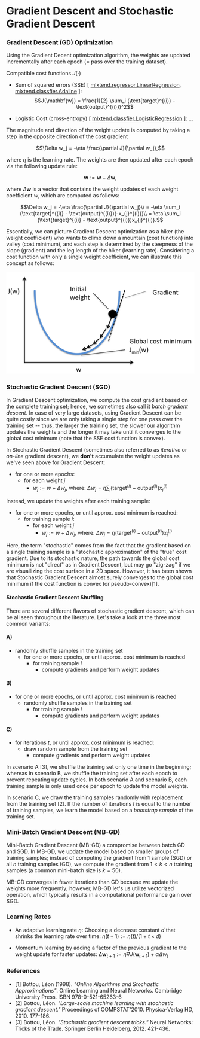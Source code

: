 # Gradient Descent and Stochastic Gradient Descent

### Gradient Descent (GD) Optimization

Using the Gradient Decent optimization algorithm, the weights are updated incrementally after each epoch (= pass over the training dataset).

Compatible cost functions $J(\cdot)$

- Sum of squared errors (SSE) [ [mlxtend.regressor.LinearRegression](./regressor/linear_regression.html), [mlxtend.classfier.Adaline](./classifier/adaline.html) ]:
$$J(\mathbf{w}) = \frac{1}{2} \sum_i (\text{target}^{(i)} - \text{output}^{(i)})^2$$


- Logistic Cost (cross-entropy) [ [mlxtend.classfier.LogisticRegression](./classifier/logisitic_regression.html) ]:
...


The magnitude and direction of the weight update is computed by taking a step in the opposite direction of the cost gradient

$$\Delta w_j = -\eta \frac{\partial J}{\partial w_j},$$

where $\eta$ is the learning rate. The weights are then updated after each epoch via the following update rule:

$$\mathbf{w} := \mathbf{w} + \Delta\mathbf{w},$$

where $\Delta\mathbf{w}$ is a vector that contains the weight updates of each weight coefficient ${w}$, which are computed as follows:

$$\Delta w_j = -\eta \frac{\partial J}{\partial w_j}\\
= -\eta \sum_i (\text{target}^{(i)} - \text{output}^{(i)})(-x_{j}^{(i)})\\
= \eta \sum_i (\text{target}^{(i)} - \text{output}^{(i)})x_{j}^{(i)}.$$

Essentially, we can picture Gradient Descent optimization as a hiker (the weight coefficient) who wants to climb down a mountain (cost function) into valley (cost minimum), and each step is determined by the steepness of the slope (gradient) and the leg length of the hiker (learning rate). Considering a cost function with only a single weight coefficient, we can illustrate this concept as follows:

![](./gradient-optimization_files/ball.png)

### Stochastic Gradient Descent (SGD) 

In Gradient Descent optimization, we compute the cost gradient based on the complete training set; hence, we sometimes also call it *batch gradient descent*. In case of very large datasets, using Gradient Descent can be quite costly since we are only taking a single step for one pass over the training set -- thus, the larger the training set, the slower our algorithm updates the weights and the longer it may take until it converges to the global cost minimum (note that the SSE cost function is convex).


In Stochastic Gradient Descent (sometimes also referred to as *iterative* or *on-line* gradient descent), we **don't** accumulate the weight updates as we've seen above for Gradient Descent:

- for one or more epochs:
    - for each weight $j$
        - $w_j := w + \Delta w_j$,   where:   $\Delta w_j= \eta \sum_i (\text{target}^{(i)} - \text{output}^{(i)})x_{j}^{(i)}$

Instead, we update the weights after each training sample:
    
- for one or more epochs, or until approx. cost minimum is reached:
    - for training sample $i$:
        - for each weight $j$
            - $w_j := w + \Delta w_j$,   where:   $\Delta w_j= \eta (\text{target}^{(i)} - \text{output}^{(i)})x_{j}^{(i)}$

Here, the term "stochastic" comes from the fact that the gradient based on a single training sample is a "stochastic approximation" of the "true" cost gradient. Due to its stochastic nature, the path towards the global cost minimum is not "direct" as in Gradient Descent, but may go "zig-zag" if we are visuallizing the cost surface in a 2D space. However, it has been shown that Stochastic Gradient Descent almost surely converges to the global cost minimum if the cost function is convex (or pseudo-convex)[1].

#### Stochastic Gradient Descent Shuffling

There are several different flavors of stochastic gradient descent, which can be all seen throughout the literature. Let's take a look at the three most common variants:

#### A)

- randomly shuffle samples in the training set
    - for one or more epochs, or until approx. cost minimum is reached
        - for training sample *i*
            - compute gradients and perform weight updates
            
#### B)

- for one or more epochs, or until approx. cost minimum is reached
    - randomly shuffle samples in the training set
        - for training sample *i*
            - compute gradients and perform weight updates
            
#### C)

- for iterations *t*, or until approx. cost minimum is reached:
    - draw random sample from the training set
        - compute gradients and perform weight updates

In scenario A [3], we shuffle the training set only one time in the beginning; whereas in scenario B, we shuffle the training set after each epoch to prevent repeating update cycles. In both scenario A and scenario B, each training sample is only used once per epoch to update the model weights.


In scenario C, we draw the training samples randomly with replacement from the training set [2]. If the number of iterations *t* is equal to the number of training samples, we learn the model based on a *bootstrap sample* of the training set.

### Mini-Batch Gradient Descent (MB-GD)

Mini-Batch Gradient Descent (MB-GD) a compromise between batch GD and SGD. In MB-GD, we update the model based on smaller groups of training samples; instead of computing the gradient from 1 sample (SGD) or all *n* training samples (GD), we compute the gradient from $1 < k < n$ training samples (a common mini-batch size is $k=50$).

MB-GD converges in fewer iterations than GD because we update the weights more frequently; however, MB-GD let's us utilize vectorized operation, which typically results in a computational performance gain over SGD.

### Learning Rates

- An adaptive learning rate $\eta$: Choosing a decrease constant *d* that shrinks the learning rate over time:  $\eta(t+1) := \eta(t) / (1 + t \times d)$


- Momentum learning by adding a factor of the previous gradient to the weight update for faster updates: $\Delta \mathbf{w}_{t+1} := \eta \nabla J(\mathbf{w}_{t+1}) + \alpha \Delta {w}_{t}$

### References

- [1] Bottou, Léon (1998). *"Online Algorithms and Stochastic Approximations"*. Online Learning and Neural Networks. Cambridge University Press. ISBN 978-0-521-65263-6
- [2] Bottou, Léon. *"Large-scale machine learning with stochastic gradient descent."* Proceedings of COMPSTAT'2010. Physica-Verlag HD, 2010. 177-186.
- [3] Bottou, Léon. *"Stochastic gradient descent tricks."* Neural Networks: Tricks of the Trade. Springer Berlin Heidelberg, 2012. 421-436.
